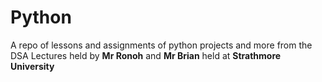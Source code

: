 # Python

A repo of lessons and assignments of python projects and more from the DSA Lectures held by **Mr Ronoh** and **Mr Brian** held at **Strathmore University**
